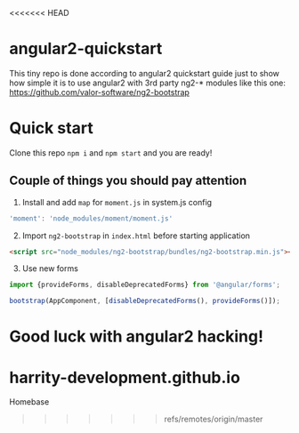 <<<<<<< HEAD
# angular2-quickstart

This tiny repo is done according to angular2 quickstart guide
just to show how simple it is to use angular2 with 3rd party ng2-* modules
like this one: https://github.com/valor-software/ng2-bootstrap

# Quick start

Clone this repo
`npm i` and `npm start` and you are ready!

## Couple of things you should pay attention
1. Install and add `map` for `moment.js` in system.js config
  ```js
  'moment': 'node_modules/moment/moment.js'
  ```

2. Import `ng2-bootstrap` in `index.html` before starting application
  ```html
  <script src="node_modules/ng2-bootstrap/bundles/ng2-bootstrap.min.js"></script>
  ```

3. Use new forms
  ```js
  import {provideForms, disableDeprecatedForms} from '@angular/forms';
  
  bootstrap(AppComponent, [disableDeprecatedForms(), provideForms()]);
  ```

Good luck with angular2 hacking!
=======
# harrity-development.github.io
Homebase
>>>>>>> refs/remotes/origin/master
